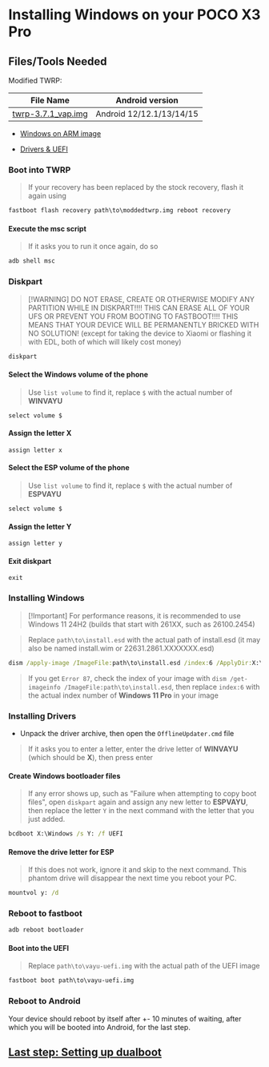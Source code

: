 # Installing Windows on your POCO X3 Pro

## Files/Tools Needed

Modified TWRP:

| File Name                                       | Android version |
|-------------------------------------------------|-----------------|
| [twrp-3.7.1_vap.img](https://github.com/WaLoVayu/POCOX3Pro-Windows-Guides/releases/download/twrp/twrp-3.7.1_vap.img) | Android 12/12.1/13/14/15 |

- [Windows on ARM image](https://arkt-7.github.io/woawin/)

- [Drivers & UEFI](https://github.com/WaLoVayu/POCOX3Pro-Windows-Releases/releases/latest)

### Boot into TWRP
>
> If your recovery has been replaced by the stock recovery, flash it again using

```cmd
fastboot flash recovery path\to\moddedtwrp.img reboot recovery
```

#### Execute the msc script
>
> If it asks you to run it once again, do so

```cmd
adb shell msc
```

### Diskpart
>
> [!WARNING]
> DO NOT ERASE, CREATE OR OTHERWISE MODIFY ANY PARTITION WHILE IN DISKPART!!!! THIS CAN ERASE ALL OF YOUR UFS OR PREVENT YOU FROM BOOTING TO FASTBOOT!!!! THIS MEANS THAT YOUR DEVICE WILL BE PERMANENTLY BRICKED WITH NO SOLUTION! (except for taking the device to Xiaomi or flashing it with EDL, both of which will likely cost money)

```cmd
diskpart
```

#### Select the Windows volume of the phone
>
> Use `list volume` to find it, replace `$` with the actual number of **WINVAYU**

```diskpart
select volume $
```

#### Assign the letter X

```diskpart
assign letter x
```

#### Select the ESP volume of the phone
>
> Use `list volume` to find it, replace `$` with the actual number of **ESPVAYU**

```diskpart
select volume $
```

#### Assign the letter Y

```diskpart
assign letter y
```

#### Exit diskpart

```diskpart
exit
```

### Installing Windows
>
> [!Important]
> For performance reasons, it is recommended to use Windows 11 24H2 (builds that start with 261XX, such as 26100.2454)

> Replace `path\to\install.esd` with the actual path of install.esd (it may also be named install.wim or 22631.2861.XXXXXXX.esd)

```cmd
dism /apply-image /ImageFile:path\to\install.esd /index:6 /ApplyDir:X:\
```

> If you get `Error 87`, check the index of your image with `dism /get-imageinfo /ImageFile:path\to\install.esd`, then replace `index:6` with the actual index number of **Windows 11 Pro** in your image

### Installing Drivers

- Unpack the driver archive, then open the `OfflineUpdater.cmd` file

> If it asks you to enter a letter, enter the drive letter of **WINVAYU** (which should be **X**), then press enter

#### Create Windows bootloader files
>
> If any error shows up, such as "Failure when attempting to copy boot files", open `diskpart` again and assign any new letter to **ESPVAYU**, then replace the letter `Y` in the next command with the letter that you just added.

```cmd
bcdboot X:\Windows /s Y: /f UEFI
```

#### Remove the drive letter for ESP
>
> If this does not work, ignore it and skip to the next command. This phantom drive will disappear the next time you reboot your PC.

```cmd
mountvol y: /d
```

### Reboot to fastboot

```cmd
adb reboot bootloader
```

#### Boot into the UEFI
>
> Replace `path\to\vayu-uefi.img` with the actual path of the UEFI image

```cmd
fastboot boot path\to\vayu-uefi.img
```

### Reboot to Android

Your device should reboot by itself after +- 10 minutes of waiting, after which you will be booted into Android, for the last step.

## [Last step: Setting up dualboot](3-dualboot.md)

